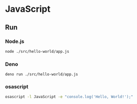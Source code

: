 JavaScript
===

## Run

### Node.js

```bash
node ./src/hello-world/app.js 
```

### Deno

```
deno run ./src/hello-world/app.js
```

### osascript

```zsh
osascript -l JavaScript -e "console.log('Hello, World!');"
```

